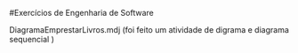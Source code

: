 #Exercícios de Engenharia de Software
<p>
DiagramaEmprestarLivros.mdj (foi feito um atividade de digrama e diagrama sequencial )
</p>